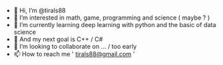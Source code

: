 - 👋 Hi, I’m @tirals88
- 👀 I’m interested in math, game, programming and science ( maybe ? )
- 🌱 I’m currently learning deep learning with python and the basic of data science
- 🐼 And my next goal is C++ / C#
- 💞️ I’m looking to collaborate on ... / too early
- 📫 How to reach me ' tirals88@gmail.com ' 

